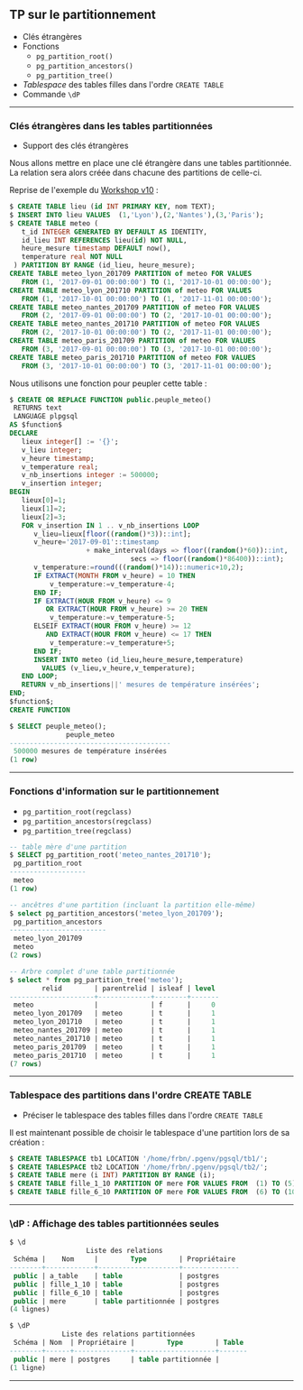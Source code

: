 ## TP sur le partitionnement

<div class="slide-content">

  * Clés étrangères
  * Fonctions   
    * `pg_partition_root()`
    * `pg_partition_ancestors()`
    * `pg_partition_tree()`
  * _Tablespace_ des tables filles dans l'ordre `CREATE TABLE`
  * Commande `\dP`

</div>  

<div class="notes">

</div>

----

### Clés étrangères dans les tables partitionnées 

<div class="slide-content">

  * Support des clés étrangères
  
</div>


<div class="notes">

Nous allons mettre en place une clé étrangère dans une tables partitionnée. 
La relation sera alors créée dans chacune des partitions de celle-ci.

Reprise de l'exemple du [Workshop v10](https://github.com/dalibo/workshops/blob/master/fr/100-postgresql_10.md) :

```sql
$ CREATE TABLE lieu (id INT PRIMARY KEY, nom TEXT);
$ INSERT INTO lieu VALUES  (1,'Lyon'),(2,'Nantes'),(3,'Paris');
$ CREATE TABLE meteo (                                                            
   t_id INTEGER GENERATED BY DEFAULT AS IDENTITY,                               
   id_lieu INT REFERENCES lieu(id) NOT NULL,                                                          
   heure_mesure timestamp DEFAULT now(),                                        
   temperature real NOT NULL                                                    
 ) PARTITION BY RANGE (id_lieu, heure_mesure);                                     
CREATE TABLE meteo_lyon_201709 PARTITION of meteo FOR VALUES                    
   FROM (1, '2017-09-01 00:00:00') TO (1, '2017-10-01 00:00:00');         
CREATE TABLE meteo_lyon_201710 PARTITION of meteo FOR VALUES                    
   FROM (1, '2017-10-01 00:00:00') TO (1, '2017-11-01 00:00:00');         
CREATE TABLE meteo_nantes_201709 PARTITION of meteo FOR VALUES                  
   FROM (2, '2017-09-01 00:00:00') TO (2, '2017-10-01 00:00:00'); 
CREATE TABLE meteo_nantes_201710 PARTITION of meteo FOR VALUES                  
   FROM (2, '2017-10-01 00:00:00') TO (2, '2017-11-01 00:00:00'); 
CREATE TABLE meteo_paris_201709 PARTITION of meteo FOR VALUES                   
   FROM (3, '2017-09-01 00:00:00') TO (3, '2017-10-01 00:00:00');   
CREATE TABLE meteo_paris_201710 PARTITION of meteo FOR VALUES                   
   FROM (3, '2017-10-01 00:00:00') TO (3, '2017-11-01 00:00:00');   
```

Nous utilisons une fonction pour peupler cette table :

```sql
$ CREATE OR REPLACE FUNCTION public.peuple_meteo()
 RETURNS text
 LANGUAGE plpgsql
AS $function$    
DECLARE    
   lieux integer[] := '{}';    
   v_lieu integer;    
   v_heure timestamp;    
   v_temperature real;    
   v_nb_insertions integer := 500000;    
   v_insertion integer;    
BEGIN    
   lieux[0]=1;    
   lieux[1]=2;    
   lieux[2]=3;    
   FOR v_insertion IN 1 .. v_nb_insertions LOOP    
      v_lieu=lieux[floor((random()*3))::int];    
      v_heure='2017-09-01'::timestamp    
                   + make_interval(days => floor((random()*60))::int,    
                              secs => floor((random()*86400))::int);    
      v_temperature:=round(((random()*14))::numeric+10,2);    
      IF EXTRACT(MONTH FROM v_heure) = 10 THEN    
          v_temperature:=v_temperature-4;    
      END IF;    
      IF EXTRACT(HOUR FROM v_heure) <= 9    
         OR EXTRACT(HOUR FROM v_heure) >= 20 THEN    
          v_temperature:=v_temperature-5;    
      ELSEIF EXTRACT(HOUR FROM v_heure) >= 12    
         AND EXTRACT(HOUR FROM v_heure) <= 17 THEN    
          v_temperature:=v_temperature+5;    
      END IF;    
      INSERT INTO meteo (id_lieu,heure_mesure,temperature)    
        VALUES (v_lieu,v_heure,v_temperature);    
   END LOOP;    
   RETURN v_nb_insertions||' mesures de température insérées';    
END;    
$function$;
CREATE FUNCTION

$ SELECT peuple_meteo();
              peuple_meteo              
----------------------------------------
 500000 mesures de température insérées
(1 row)
```
</div>

----

### Fonctions d'information sur le partitionnement

<div class="slide-content">

  * `pg_partition_root(regclass)` 
  * `pg_partition_ancestors(regclass)`
  * `pg_partition_tree(regclass)`
  
</div>

<div class="notes">


```sql
-- table mère d'une partition
$ SELECT pg_partition_root('meteo_nantes_201710');
 pg_partition_root 
-------------------
 meteo
(1 row)

-- ancêtres d'une partition (incluant la partition elle-même)
$ select pg_partition_ancestors('meteo_lyon_201709');
 pg_partition_ancestors 
------------------------
 meteo_lyon_201709
 meteo
(2 rows)

-- Arbre complet d'une table partitionnée
$ select * from pg_partition_tree('meteo');
        relid        | parentrelid | isleaf | level 
---------------------+-------------+--------+-------
 meteo               |             | f      |     0
 meteo_lyon_201709   | meteo       | t      |     1
 meteo_lyon_201710   | meteo       | t      |     1
 meteo_nantes_201709 | meteo       | t      |     1
 meteo_nantes_201710 | meteo       | t      |     1
 meteo_paris_201709  | meteo       | t      |     1
 meteo_paris_201710  | meteo       | t      |     1
(7 rows)
```

</div>

----

### Tablespace des partitions dans l'ordre CREATE TABLE


<div class="slide-content">

  * Préciser le tablespace des tables filles dans l'ordre `CREATE TABLE`
  
</div>


<div class="notes">

Il est maintenant possible de choisir le tablespace d'une partition lors de sa création :

```sql
$ CREATE TABLESPACE tb1 LOCATION '/home/frbn/.pgenv/pgsql/tb1/';
$ CREATE TABLESPACE tb2 LOCATION '/home/frbn/.pgenv/pgsql/tb2/';
$ CREATE TABLE mere (i INT) PARTITION BY RANGE (i);
$ CREATE TABLE fille_1_10 PARTITION OF mere FOR VALUES FROM  (1) TO (5) TABLESPACE tb1;
$ CREATE TABLE fille_6_10 PARTITION OF mere FOR VALUES FROM  (6) TO (10) TABLESPACE tb2;
```
</div>

----

###  \\dP : Affichage des tables partitionnées seules

<div class="slide-content">

</div>

<div class="notes">

```SQL
$ \d
                   Liste des relations
 Schéma |    Nom     |        Type        | Propriétaire 
--------+------------+--------------------+--------------
 public | a_table    | table              | postgres
 public | fille_1_10 | table              | postgres
 public | fille_6_10 | table              | postgres
 public | mere       | table partitionnée | postgres
(4 lignes)

$ \dP
             Liste des relations partitionnées
 Schéma | Nom  | Propriétaire |        Type        | Table 
--------+------+--------------+--------------------+-------
 public | mere | postgres     | table partitionnée | 
(1 ligne)

```

</div>

----
